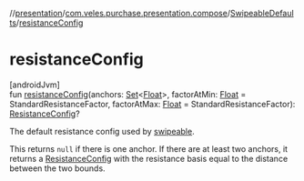 //[presentation](../../../index.md)/[com.veles.purchase.presentation.compose](../index.md)/[SwipeableDefaults](index.md)/[resistanceConfig](resistance-config.md)

# resistanceConfig

[androidJvm]\
fun [resistanceConfig](resistance-config.md)(anchors: [Set](https://kotlinlang.org/api/latest/jvm/stdlib/kotlin.collections/-set/index.html)&lt;[Float](https://kotlinlang.org/api/latest/jvm/stdlib/kotlin/-float/index.html)&gt;, factorAtMin: [Float](https://kotlinlang.org/api/latest/jvm/stdlib/kotlin/-float/index.html) = StandardResistanceFactor, factorAtMax: [Float](https://kotlinlang.org/api/latest/jvm/stdlib/kotlin/-float/index.html) = StandardResistanceFactor): [ResistanceConfig](../-resistance-config/index.md)?

The default resistance config used by [swipeable](../swipeable.md).

This returns `null` if there is one anchor. If there are at least two anchors, it returns a [ResistanceConfig](../-resistance-config/index.md) with the resistance basis equal to the distance between the two bounds.
